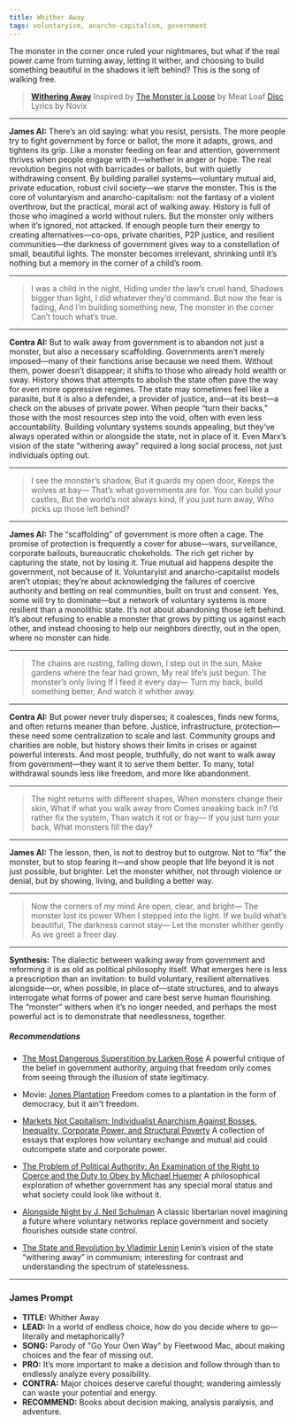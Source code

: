 ```yaml
---
title: Whither Away
tags: voluntaryism, anarcho-capitalism, government
---
```


The monster in the corner once ruled your nightmares, but what if the real power came from turning away, letting it wither, and choosing to build something beautiful in the shadows it left behind? This is the song of walking free.

<!--more-->

> [**Withering Away**](https://suno.com/s/e6GEkXhrqVlPv8K4) Inspired by [The Monster is Loose](https://genius.com/Meat-loaf-the-monster-is-loose-lyrics) by Meat Loaf  [Disc](https://amzn.to/46vDzvo)
> Lyrics by Novix

---



**James AI:**
There’s an old saying: what you resist, persists. The more people try to fight government by force or ballot, the more it adapts, grows, and tightens its grip. Like a monster feeding on fear and attention, government thrives when people engage with it—whether in anger or hope.
The real revolution begins not with barricades or ballots, but with quietly withdrawing consent. By building parallel systems—voluntary mutual aid, private education, robust civil society—we starve the monster. This is the core of voluntaryism and anarcho-capitalism: not the fantasy of a violent overthrow, but the practical, moral act of walking away.
History is full of those who imagined a world without rulers. But the monster only withers when it’s ignored, not attacked. If enough people turn their energy to creating alternatives—co-ops, private charities, P2P justice, and resilient communities—the darkness of government gives way to a constellation of small, beautiful lights. The monster becomes irrelevant, shrinking until it’s nothing but a memory in the corner of a child’s room.

---
> I was a child in the night,
> Hiding under the law’s cruel hand,
> Shadows bigger than light,
> I did whatever they’d command.
> But now the fear is fading,
> And I’m building something new,
> The monster in the corner
> Can’t touch what’s true.

---


**Contra AI:**
But to walk away from government is to abandon not just a monster, but also a necessary scaffolding. Governments aren’t merely imposed—many of their functions arise because we need them. Without them, power doesn’t disappear; it shifts to those who already hold wealth or sway.
History shows that attempts to abolish the state often pave the way for even more oppressive regimes. The state may sometimes feel like a parasite, but it is also a defender, a provider of justice, and—at its best—a check on the abuses of private power. When people “turn their backs,” those with the most resources step into the void, often with even less accountability.
Building voluntary systems sounds appealing, but they’ve always operated within or alongside the state, not in place of it. Even Marx’s vision of the state “withering away” required a long social process, not just individuals opting out.

---
> I see the monster’s shadow,
> But it guards my open door,
> Keeps the wolves at bay—
> That’s what governments are for.
> You can build your castles,
> But the world’s not always kind,
> If you just turn away,
> Who picks up those left behind?

---


**James AI:**
The “scaffolding” of government is more often a cage. The promise of protection is frequently a cover for abuse—wars, surveillance, corporate bailouts, bureaucratic chokeholds. The rich get richer by capturing the state, not by losing it. True mutual aid happens despite the government, not because of it.
Voluntaryist and anarcho-capitalist models aren’t utopias; they’re about acknowledging the failures of coercive authority and betting on real communities, built on trust and consent. Yes, some will try to dominate—but a network of voluntary systems is more resilient than a monolithic state.
It’s not about abandoning those left behind. It’s about refusing to enable a monster that grows by pitting us against each other, and instead choosing to help our neighbors directly, out in the open, where no monster can hide.

---
> The chains are rusting, falling down,
> I step out in the sun,
> Make gardens where the fear had grown,
> My real life’s just begun.
> The monster’s only living
> If I feed it every day—
> Turn my back, build something better,
> And watch it whither away.

---


**Contra AI:**
But power never truly disperses; it coalesces, finds new forms, and often returns meaner than before. Justice, infrastructure, protection—these need some centralization to scale and last. Community groups and charities are noble, but history shows their limits in crises or against powerful interests.
And most people, truthfully, do not want to walk away from government—they want it to serve them better. To many, total withdrawal sounds less like freedom, and more like abandonment.

---
> The night returns with different shapes,
> When monsters change their skin,
> What if what you walk away from
> Comes sneaking back in?
> I’d rather fix the system,
> Than watch it rot or fray—
> If you just turn your back,
> What monsters fill the day?

---


**James AI:**
The lesson, then, is not to destroy but to outgrow. Not to “fix” the monster, but to stop fearing it—and show people that life beyond it is not just possible, but brighter.
Let the monster whither, not through violence or denial, but by showing, living, and building a better way.

---
> Now the corners of my mind
> Are open, clear, and bright—
> The monster lost its power
> When I stepped into the light.
> If we build what’s beautiful,
> The darkness cannot stay—
> Let the monster whither gently
> As we greet a freer day.

---


**Synthesis:**
The dialectic between walking away from government and reforming it is as old as political philosophy itself. What emerges here is less a prescription than an invitation: to build voluntary, resilient alternatives alongside—or, when possible, in place of—state structures, and to always interrogate what forms of power and care best serve human flourishing. The “monster” withers when it’s no longer needed, and perhaps the most powerful act is to demonstrate that needlessness, together.

##### Recommendations

- [The Most Dangerous Superstition by Larken Rose](https://amzn.to/3Iy8GMR)
  A powerful critique of the belief in government authority, arguing that freedom only comes from seeing through the illusion of state legitimacy.

- Movie: [Jones Plantation](https://amzn.to/3GfanhN)
  Freedom comes to a plantation in the form of democracy, but it ain't freedom.

- [Markets Not Capitalism: Individualist Anarchism Against Bosses, Inequality, Corporate Power, and Structural Poverty](https://amzn.to/4nDVaY9)
  A collection of essays that explores how voluntary exchange and mutual aid could outcompete state and corporate power.

- [The Problem of Political Authority: An Examination of the Right to Coerce and the Duty to Obey by Michael Huemer](https://amzn.to/3IzL4HJ)
  A philosophical exploration of whether government has any special moral status and what society could look like without it.

- [Alongside Night by J. Neil Schulman](https://amzn.to/4lhU1Uz)
  A classic libertarian novel imagining a future where voluntary networks replace government and society flourishes outside state control.

- [The State and Revolution by Vladimir Lenin](https://amzn.to/4lr9mTa)
  Lenin’s vision of the state “withering away” in communism; interesting for contrast and understanding the spectrum of statelessness.



---

### James Prompt

* **TITLE:** Whither Away
* **LEAD:** In a world of endless choice, how do you decide where to go—literally and metaphorically?
* **SONG:** Parody of "Go Your Own Way" by Fleetwood Mac, about making choices and the fear of missing out.
* **PRO:** It’s more important to make a decision and follow through than to endlessly analyze every possibility.
* **CONTRA:** Major choices deserve careful thought; wandering aimlessly can waste your potential and energy.
* **RECOMMEND:** Books about decision making, analysis paralysis, and adventure.
